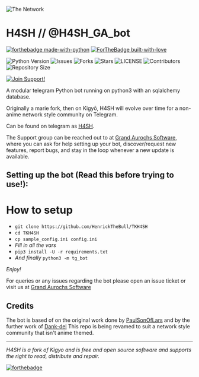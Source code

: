 ![The Network](https://i.vgy.me/28aq0w.jpg)
# H4SH // @H4SH_GA_bot

[![forthebadge made-with-python](http://ForTheBadge.com/images/badges/made-with-python.svg)](https://www.python.org/)
[![ForTheBadge built-with-love](http://ForTheBadge.com/images/badges/built-with-love.svg)](https://GitHub.com/HenrickTheBull/)</br>


![Python Version](https://img.shields.io/badge/python-3.8-green?style=for-the-badge&logo=appveyor)
![Issues](https://img.shields.io/github/issues/HenrickTheBull/TKH4SH?style=for-the-badge&logo=appveyor)
![Forks](https://img.shields.io/github/forks/HenrickTheBull/TKH4SH?style=for-the-badge&logo=appveyor)
![Stars](https://img.shields.io/github/stars/HenrickTheBull/TKH4SH?style=for-the-badge&logo=appveyor)
![LICENSE](https://img.shields.io/github/license/HenrickTheBull/TKH4SH?style=for-the-badge&logo=appveyor)
![Contributors](https://img.shields.io/github/contributors/HenrickTheBull/TKH4SH?style=for-the-badge&logo=appveyor)
![Repository Size](https://img.shields.io/github/repo-size/HenrickTheBull/TKH4SH?style=for-the-badge&logo=appveyor)</br>


[![Join Support!](https://img.shields.io/badge/Support%20Chat-GASoftware-red)](https://t.me/GASoftware)



A modular telegram Python bot running on python3 with an sqlalchemy database.

Originally a marie fork, then on Kigyō, H4SH will evolve over time for a non-anime network style community on Telegram.

Can be found on telegram as [H4SH](https://t.me/H4SH_GA_bot).

The Support group can be reached out to at [Grand Aurochs Software](https://t.me/GASoftware), where you can ask for help setting up your bot, discover/request new features, report bugs, and stay in the loop whenever a new update is available.



## Setting up the bot (Read this before trying to use!):


# How to setup

- `git clone https://github.com/HenrickTheBull/TKH4SH`
- `cd TKH4SH`
- `cp sample_config.ini config.ini`
- *Fill in all the vars*
- `pip3 install -U -r requirements.txt`
- *And finally* `python3 -m tg_bot`

*Enjoy!*


For queries or any issues regarding the bot please open an issue ticket or visit us at [Grand Aurochs Software](https://t.me/GASoftware)  

## Credits
The bot is based of on the original work done by [PaulSonOfLars](https://github.com/PaulSonOfLars) and by the further work of [Dank-del](https://GitHub.com/Dank-del/)
This repo is being revamed to suit a network style community that isn't anime themed.



-------------------------------------------------------------------------------------


*H4SH is a fork of Kigyo and is free and open source software and supports the right to read, distribute and repair.*

[![forthebadge](https://forthebadge.com/images/badges/mom-made-pizza-rolls.svg)](https://forthebadge.com)
